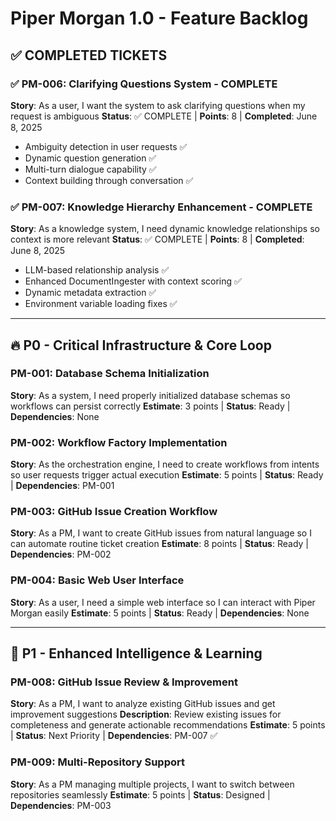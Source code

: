 # Piper Morgan 1.0 - Feature Backlog

## ✅ COMPLETED TICKETS

### ✅ PM-006: Clarifying Questions System - COMPLETE
**Story**: As a user, I want the system to ask clarifying questions when my request is ambiguous
**Status**: ✅ COMPLETE | **Points**: 8 | **Completed**: June 8, 2025
- Ambiguity detection in user requests ✅
- Dynamic question generation ✅  
- Multi-turn dialogue capability ✅
- Context building through conversation ✅

### ✅ PM-007: Knowledge Hierarchy Enhancement - COMPLETE  
**Story**: As a knowledge system, I need dynamic knowledge relationships so context is more relevant
**Status**: ✅ COMPLETE | **Points**: 8 | **Completed**: June 8, 2025
- LLM-based relationship analysis ✅
- Enhanced DocumentIngester with context scoring ✅
- Dynamic metadata extraction ✅
- Environment variable loading fixes ✅

---

## 🔥 P0 - Critical Infrastructure & Core Loop

### PM-001: Database Schema Initialization
**Story**: As a system, I need properly initialized database schemas so workflows can persist correctly
**Estimate**: 3 points | **Status**: Ready | **Dependencies**: None

### PM-002: Workflow Factory Implementation  
**Story**: As the orchestration engine, I need to create workflows from intents so user requests trigger actual execution
**Estimate**: 5 points | **Status**: Ready | **Dependencies**: PM-001

### PM-003: GitHub Issue Creation Workflow
**Story**: As a PM, I want to create GitHub issues from natural language so I can automate routine ticket creation
**Estimate**: 8 points | **Status**: Ready | **Dependencies**: PM-002

### PM-004: Basic Web User Interface
**Story**: As a user, I need a simple web interface so I can interact with Piper Morgan easily
**Estimate**: 5 points | **Status**: Ready | **Dependencies**: None

---

## 🎯 P1 - Enhanced Intelligence & Learning

### PM-008: GitHub Issue Review & Improvement
**Story**: As a PM, I want to analyze existing GitHub issues and get improvement suggestions
**Description**: Review existing issues for completeness and generate actionable recommendations
**Estimate**: 5 points | **Status**: Next Priority | **Dependencies**: PM-007 ✅

### PM-009: Multi-Repository Support
**Story**: As a PM managing multiple projects, I want to switch between repositories seamlessly
**Estimate**: 5 points | **Status**: Designed | **Dependencies**: PM-003

